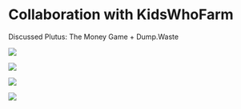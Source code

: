 # Collaboration with KidsWhoFarm

Discussed Plutus: The Money Game + Dump.Waste

![](Collaboration%20with%20KidsWhoFarm%201bb2d810a02a49ad98d8821253ff4969/Untitled.png)

![](Collaboration%20with%20KidsWhoFarm%201bb2d810a02a49ad98d8821253ff4969/brave_bzOIzNIelF.png)

![](Collaboration%20with%20KidsWhoFarm%201bb2d810a02a49ad98d8821253ff4969/brave_XxlRg0orq4.png)

![](Collaboration%20with%20KidsWhoFarm%201bb2d810a02a49ad98d8821253ff4969/brave_hMLDENIp3D.jpg)